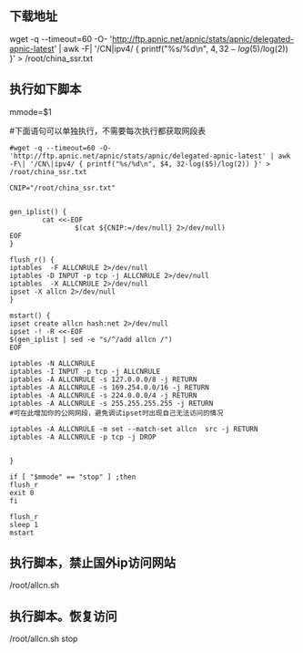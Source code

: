 ## 下载地址
wget -q --timeout=60 -O- 'http://ftp.apnic.net/apnic/stats/apnic/delegated-apnic-latest' | awk -F\| '/CN\|ipv4/ { printf("%s/%d\n", $4, 32-log($5)/log(2)) }' > /root/china_ssr.txt
## 执行如下脚本

mmode=$1
 
#下面语句可以单独执行，不需要每次执行都获取网段表
```
#wget -q --timeout=60 -O- 'http://ftp.apnic.net/apnic/stats/apnic/delegated-apnic-latest' | awk -F\| '/CN\|ipv4/ { printf("%s/%d\n", $4, 32-log($5)/log(2)) }' > /root/china_ssr.txt
 
CNIP="/root/china_ssr.txt"
 
 
gen_iplist() {
        cat <<-EOF
                $(cat ${CNIP:=/dev/null} 2>/dev/null)
EOF
}
 
flush_r() {
iptables  -F ALLCNRULE 2>/dev/null
iptables -D INPUT -p tcp -j ALLCNRULE 2>/dev/null
iptables  -X ALLCNRULE 2>/dev/null
ipset -X allcn 2>/dev/null
}
 
mstart() {
ipset create allcn hash:net 2>/dev/null
ipset -! -R <<-EOF 
$(gen_iplist | sed -e "s/^/add allcn /")
EOF
 
iptables -N ALLCNRULE 
iptables -I INPUT -p tcp -j ALLCNRULE 
iptables -A ALLCNRULE -s 127.0.0.0/8 -j RETURN
iptables -A ALLCNRULE -s 169.254.0.0/16 -j RETURN
iptables -A ALLCNRULE -s 224.0.0.0/4 -j RETURN
iptables -A ALLCNRULE -s 255.255.255.255 -j RETURN
#可在此增加你的公网网段，避免调试ipset时出现自己无法访问的情况
 
iptables -A ALLCNRULE -m set --match-set allcn  src -j RETURN 
iptables -A ALLCNRULE -p tcp -j DROP 
 
 
}
 
if [ "$mmode" == "stop" ] ;then
flush_r
exit 0
fi
 
flush_r
sleep 1
mstart
```
## 执行脚本，禁止国外ip访问网站
/root/allcn.sh
## 执行脚本。恢复访问
/root/allcn.sh stop
